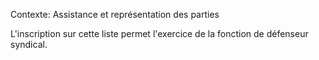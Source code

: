 Contexte: Assistance et représentation des parties

L'inscription sur cette liste permet l'exercice de la fonction de défenseur syndical.